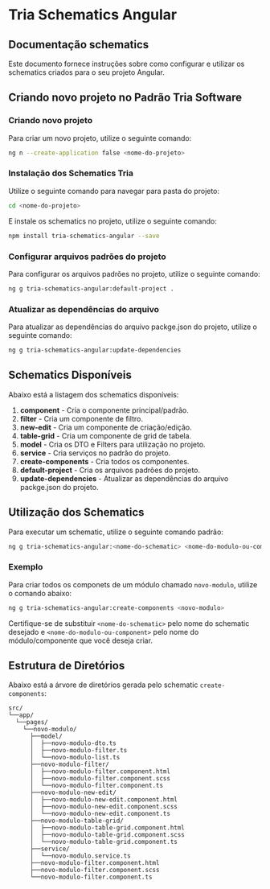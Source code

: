 # Tria Schematics Angular

## Documentação schematics

Este documento fornece instruções sobre como configurar e utilizar os schematics criados para o seu projeto Angular.

## Criando novo projeto no Padrão Tria Software

### Criando novo projeto

Para criar um novo projeto, utilize o seguinte comando:

```bash
ng n --create-application false <nome-do-projeto>
```

### Instalação dos Schematics Tria

Utilize o seguinte comando para navegar para pasta do projeto:

```bash
cd <nome-do-projeto>
```

E instale os schematics no projeto, utilize o seguinte comando:

```bash
npm install tria-schematics-angular --save
```

### Configurar arquivos padrões do projeto

Para configurar os arquivos padrões no projeto, utilize o seguinte comando:

```bash
ng g tria-schematics-angular:default-project .
```

### Atualizar as dependências do arquivo

Para atualizar as dependências do arquivo packge.json do projeto, utilize o seguinte comando:

```bash
ng g tria-schematics-angular:update-dependencies
```

## Schematics Disponíveis

Abaixo está a listagem dos schematics disponíveis:

1. **component** - Cria o componente principal/padrão.
2. **filter** - Cria um componente de filtro.
3. **new-edit** - Cria um componente de criação/edição.
4. **table-grid** - Cria um componente de grid de tabela.
5. **model** - Cria os DTO e Filters para utilização no projeto.
6. **service** - Cria serviços no padrão do projeto.
7. **create-components** - Cria todos os componentes.
8. **default-project** - Cria os arquivos padrões do projeto.
9. **update-dependencies** - Atualizar as dependências do arquivo packge.json do projeto.

## Utilização dos Schematics

Para executar um schematic, utilize o seguinte comando padrão:

```bash
ng g tria-schematics-angular:<nome-do-schematic> <nome-do-modulo-ou-component>
```

### Exemplo

Para criar todos os componets de um módulo chamado `novo-modulo`, utilize o comando abaixo:

```bash
ng g tria-schematics-angular:create-components <novo-modulo>
```

Certifique-se de substituir `<nome-do-schematic>` pelo nome do schematic desejado e `<nome-do-modulo-ou-component>` pelo nome do módulo/componente que você deseja criar.

## Estrutura de Diretórios

Abaixo está a árvore de diretórios gerada pelo schematic `create-components`:

```
src/
└──app/
  └──pages/
    └──novo-modulo/
      ├──model/
      │  ├──novo-modulo-dto.ts
      │  ├──novo-modulo-filter.ts
      │  └──novo-modulo-list.ts
      ├──novo-modulo-filter/
      │  ├──novo-modulo-filter.component.html
      │  ├──novo-modulo-filter.component.scss
      │  └──novo-modulo-filter.component.ts
      ├──novo-modulo-new-edit/
      │  ├──novo-modulo-new-edit.component.html
      │  ├──novo-modulo-new-edit.component.scss
      │  └──novo-modulo-new-edit.component.ts
      ├──novo-modulo-table-grid/
      │  ├──novo-modulo-table-grid.component.html
      │  ├──novo-modulo-table-grid.component.scss
      │  └──novo-modulo-table-grid.component.ts
      ├──service/
      │  └──novo-modulo.service.ts
      ├──novo-modulo-filter.component.html
      ├──novo-modulo-filter.component.scss
      └──novo-modulo-filter.component.ts
```
